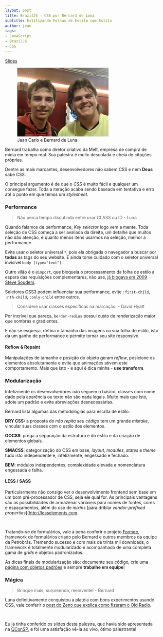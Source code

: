 ```yaml
---
layout: post
title: BrazilJS - CSS por Bernard de Luna
subtitle: Estilizando Folhas de Estilo com Estilo
author: jean
tags:
- JavaScript
- BrazilJS
- CSS
---
```


<a href="http://bernarddeluna.com/talks/estilizando" class="btn">Slides</a>

<figure>
  <img src="/images/braziljs-2012/bernard-de-luna.jpg" alt="Jean Carlo e Bernard de Luna" width="300">
  <figcaption>Jean Carlo e Bernard de Luna</figcaption>
</figure>

Bernard trabalha como diretor criativo da Melt, empresa de compra de mídia em tempo real. Sua palestra é muito descolada e cheia de citações próprias.

Dentre as mais marcantes, desenvolvedores não sabem CSS e nem **Deus** sabe CSS.

O principal argumento é de que o *CSS* é muito fácil e qualquer um consegue fazer. Toda a iteração acaba sendo baseada em tentativa e erro até o ponto em que temos um *stylesheet*.

### Performance

> Não perca tempo discutindo entre usar CLASS ou ID - Luna

Quando falamos de performance, *Key selector* logo vem a mente. Toda seleção de CSS começa a ser avaliada da direita, um detalhe que muitos não dão atenção, e quanto menos itens usarmos na seleção, melhor a performance.

Evite usar o seletor universal `*`, pois ela obrigada o navegador a buscar por **todas** as tags do seu website. E ainda tome cuidado com o seletor universal invisível `body [type="text"]`.

Outro vilão é o `@import`, que bloqueia o processamento da folha de estilo a espera das requisições complementares, não use, [já blogava em 2009 Steve Souders](http://www.stevesouders.com/blog/2009/04/09/dont-use-import).

Seletores CSS3 podem influenciar sua performance, evite `:first-child`, `:nth-child`, `:only-child` entre outros. 

> Considere usar classes específicas na marcação. - David Hyatt

Por incrível que pareça, `border-radius` possui custo de renderização maior que sombras e gradientes.

E não se esqueça, defina o tamanho das imagens na sua folha de estilo, isto dá um ganho de performance e permite tornar seu site responsivo.

#### Reflow & Repaint

Manipulações de tamanho e posição do objeto geram *reflow*, posicione os elementos absolutamente e evite que animações ativem este comportamento. Mais que isto - e aqui é dica minha - **use transform**.

### Modularização

Infelizmente os desenvolvedores não seguem o básico, classes com nome dado pela aparência ou texto não são nada legais. Muito mais que isto, adote um padrão e evite abreviações desnecessárias.

Bernard lista algumas das metodologias para escrita de estilo:

**DRY CSS:** a proposta do *não repita seu código* tem um grande *mistake*, vincular suas classes com o estilo dos elementos.

**OOCSS**: prega a separação da estrutura e do estilo e da criação de elementos globais.

**SMACSS**: categorização do CSS em base, *layout*, *modules*, *states* e *theme* tudo isto independente e, infelizmente, engessado e fechado.

**BEM**: módulos independentes, complexidade elevada e nomenclatura engessada e falha.

#### LESS / SASS

Particularmente não consigo ver o desenvolvimento frontend sem base em um bom pré-processador de CSS, seja ele qual for. As principais vantagens são as possibilidades de armazenar variáveis para nomes de fontes, cores e espaçamentos, além do uso de *mixins* [para driblar *vendor-prefixed properties*](http://lesselements.com.

<br>

Tratando-se de formulários, vale a pena conferir o projeto [Formee](http://formee.org/), framework de formulários criado pelo Bernard e outros membros da equipe da Petrobrás. Tremendo sucesso e com mais de trinta mil downloads, o framework é totalmente modularizado e acompanhado de uma completa gama de *grids* e objetos padronizados.

As dicas finais de modularização são: documente seu código, crie uma [página com objetos padrões](http://twitter.github.com/bootstrap/base-css.html) e sempre **trabalhe em equipe**!

### Mágica

> Brinque mais, surpreenda, reeinvente! - Bernard

Luna definitivamente conquistou a platéia com bons experimentos usando CSS, vale conferir o [post do Zeno que explica como fizeram o Old Radio](http://blog.zenorocha.com/post/27569632629/como-fizemos-o-oldradio). 

<br>

Eu já tinha conferido os slides desta palestra, que havia sido apresentada na [QConSP](http://qconsp.com), e foi uma satisfação vê-la ao vivo, ótimo palestrante!